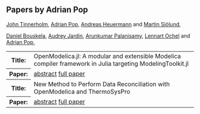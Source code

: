 ## Papers by Adrian Pop
<table><a href="/proceedings/authors/JohnTinnerholm">John Tinnerholm</a>, <a href="/proceedings/authors/AdrianPop">Adrian Pop</a>, <a href="/proceedings/authors/AndreasHeuermann">Andreas Heuermann</a> and <a href="/proceedings/authors/MartinSjolund">Martin Sjölund</a>, </td>
</tr>
<tr><th>Title:</th>
<td>OpenModelica.jl: A modular and extensible Modelica compiler framework in Julia targeting ModelingToolkit.jl</td></tr></tr>
<tr><th>Paper:</th>
<td><a href="/abstracts/abstract_1B_4">abstract</a> <a href="/proceedings/papers/Modelica2021session1B_paper4.pdf">full paper</a></td>
</tr>

<a href="/proceedings/authors/DanielBouskela">Daniel Bouskela</a>, <a href="/proceedings/authors/AudreyJardin">Audrey Jardin</a>, <a href="/proceedings/authors/ArunkumarPalanisamy">Arunkumar Palanisamy</a>, <a href="/proceedings/authors/LennartOchel">Lennart Ochel</a> and <a href="/proceedings/authors/AdrianPop">Adrian Pop</a>, </td>
</tr>
<tr><th>Title:</th>
<td>New Method to Perform Data Reconciliation with OpenModelica and ThermoSysPro</td></tr></tr>
<tr><th>Paper:</th>
<td><a href="/abstracts/abstract_6A_4">abstract</a> <a href="/proceedings/papers/Modelica2021session6A_paper4.pdf">full paper</a></td>
</tr>
</table>